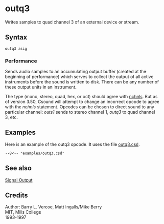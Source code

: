 <!--
id:outq3
category:Signal I/O:Signal Output
-->
# outq3
Writes samples to quad channel 3 of an external device or stream.

## Syntax
``` csound-orc
outq3 asig
```

### Performance

Sends audio samples to an accumulating output buffer (created at the beginning of performance) which serves to collect the output of all active instruments before the sound is written to disk. There can be any number of these output units in an instrument.

The type (mono, stereo, quad, hex, or oct) should agree with [nchnls](../../opcodes/nchnls). But as of version 3.50, Csound will attempt to change an incorrect opcode to agree with the _nchnls_ statement. Opcodes can be chosen to direct sound to any particular channel: _outs1_ sends to stereo channel 1, _outq3_ to quad channel 3, etc.

## Examples

Here is an example of the outq3 opcode. It uses the file [outq3.csd](../../examples/outq3.csd).

``` csound-csd title="Example of the outq3 opcode." linenums="1"
--8<-- "examples/outq3.csd"
```

## See also

[Signal Output](../../sigio/output)

## Credits

Author: Barry L. Vercoe, Matt Ingalls/Mike Berry<br>
MIT, Mills College<br>
1993-1997<br>

